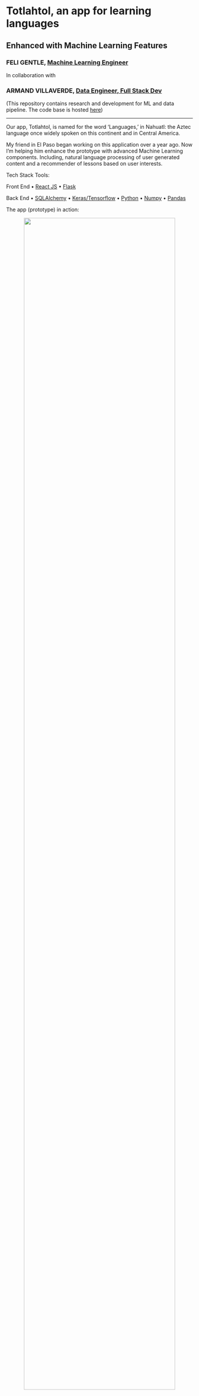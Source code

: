 # Totlahtol, an app for learning languages
## Enhanced with Machine Learning Features

### FELI GENTLE, [Machine Learning Engineer](https://github.com/oro13)

In collaboration with

### ARMAND VILLAVERDE, [Data Engineer, Full Stack Dev](https://github.com/xochozomatli)

(This repository contains research and development for ML and data pipeline. The code base is hosted [here](https://github.com/xochozomatli/totlahtol))

---

Our app, Totlahtol, is named for the word ‘Languages,’ in Nahuatl: the Aztec language once widely spoken on this continent and in Central America.

My friend in El Paso began working on this application over a year ago. Now I’m helping him enhance the prototype with advanced Machine Learning components. Including, natural language processing of user generated content and a recommender of lessons based on user interests.

Tech Stack Tools:

Front End 
• [React JS](https://github.com/facebook/react)
• [Flask](https://github.com/pallets/flask)

Back End 
• [SQLAlchemy](https://github.com/sqlalchemy/sqlalchemy)
• [Keras/Tensorflow](https://github.com/keras-team/keras)
• [Python](https://github.com/python/)
• [Numpy](https://github.com/numpy/numpy)
• [Pandas](https://github.com/pandas-dev/pandas)

The app (prototype) in action:

<p align="center">
  <img src=/media/app_prototype.gif width='90%' height='auto'>
  <br><i>A user logins in, adds a lesson, and gets lessons specifically curated to their interests</i>
</p>



### Why NLP? Why Recommenders?

While there are many Language Apps available, 
Totlahtol stands out by offering:

- User Generated Lessons, 
- Recommendation of Content specific to User interests and activity, 
- A seamless, interactive user interface to immerse users in the target language. 


Whether you’re the type of polyglot who speaks Spanish and French or the kind who speaks Python and Javascript, feel free to reach out to learn more.

---

## The Data Pipeline

My Research has centered on the most important app use case of uplading a lesson and recommending it to users if their activity implies it'd be relevent to them.

In general, a Recommender Needs these Three Steps:

1. item candidate generation
2. user specific scoring of items
3. reranking, or sorting the items based on relevance to the user

Our Model has the additional step of processing lessons for its latent topics, to give more signal for the 
Here’s How:

<p align="center">
  <img src=/media/uml-basic.png width='90%' height='50%'>
</p>

1. A user uploads a lesson

<p align="center">
  <img src=/media/add_lesson.gif width='90%' height='50%'>
</p>

2. NLP for processing the text and discerning the lesson topics

3. The lesson specific word and topic embeddings are available for the recommender model
<p align="center">
  <img src=/media/tf_embedding_board.png width='80%' height='auto'>
  <br><i>TensorBoard diagram of Word2Vec Embedding Process.</i>
</p>

4. Common lessons are grouped together by topic

<p align="center">
  <img src=/media/pylda_vis.gif width='90%' height='50%'>
</p>

5. User ratings and lesson activity are made available for the recommender model

<p align="center">
  <img src=/media/user_activity.png width='25%' height='20%'>
  <br><i>Users give thumbs up (1) or thumbs down ratings (-1), for explicit feedback for the recommender.</i>
</p>

6. The recommender gets an input of these and other features about the users and lessons

<p align="center">
  <img src=/media/tf_rec_summary.png width='90%' height='auto'>
  <br><i>The layers of the Tensorflow Neural Network Recommender</i>
</p>


7. The recommender, a combination of deep neural network and matrix factorization, returns the probable ratings for lessons each user has not seen yet

8. These predicted ratings are sorted to find the highest ratings

9. When a user opens their feed, these lessons are suggested to them first

## ML components

### User Generated Lessons and NLP Topic Modeling

When a user uploads a lesson:
Model and Embed Word Tokens and Latent Topics of Lessons, to Understand the Content
(through NLP, LDA, word embeddings, and a Neural Network)

Doing so allows the app to group similar lessons together, on the fly, enabling:
User Specific Recommendations based on Activity and Lesson Preferences 
(through Matrix Factorization and Deep Neural Network)


---
### Why NLP?

topic modeling
checking for duplicate lesson (hashing tokens)

Prototype: LDA

Production: lda2Vec, word2vec, multilingual embeddings, Deep Neural Network, consider Rust HuggingFace tokenizers for speed

<p align="center">
  <img src=/media/overview-1-shorten2.gif></img>
  <br><i>Embedding Space using TensorBoard Project</i>
</p>

<p align="center">
  <img src=/media/topics-1-shorten2.gif></img>
  <br><i>Topic Modeling with Embedding, to show how similar lessons can be grouped for specific user interests. </i>
</p>

Tag the Lessons with specific topics, to generate more signal for the recommender.

### Why Recommenders?

Prototype: Sparse Matrix Factorization

Pros: quick, reliable when signal is reliable (enough user activity)

Cons: bad with limited data on new users (cold start), inputs restricted to User and Items matrix

Production: Deep Neural Network

---

Takeaways:

Learned a number of libraries, such as Keras/Tensorflow, and worked with more familiar with creating custom functions in Pandas and Numpy, and text processing and NLP in GenSim and NLTK

Faced the Challenge of working remotely with the software engineer, my friend, in a different time zone, and had to iteratively adjust the app to implement changes.

Got experience working with machine learning in a production web development environment; being the domain expert to recommend best practice for performance and scalability; had to weigh trade offs of having a fast working prototype and implementing the best available solutions for a given task, faced this at nearly every step; sometimes making prototype is the clear priority, but some best practices shouldn’t be compromised, and found that out the hard way when late in the project decided to reimplement many features using Keras/Tensorflow to achieve state of the art recommendation, like those seen on Youtube, and FaceBook.

If interested in knowing more about the application, whether you’re the type of polyglot who speaks Spanish and French or the kind who speaks Python and Javascript, feel free to reach out! We intend to keep working on the app until we have a deliverable prototype.


